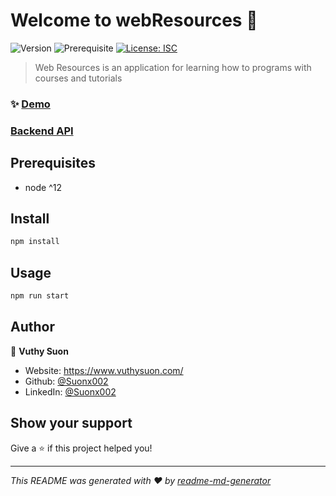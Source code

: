 # Welcome to webResources 👋

![Version](https://img.shields.io/badge/version-1.0.0-blue.svg?cacheSeconds=2592000)
![Prerequisite](https://img.shields.io/badge/node-%5E12-blue.svg)
[![License: ISC](https://img.shields.io/badge/License-ISC-yellow.svg)](#)

> Web Resources is an application for learning how to programs with courses and tutorials

### ✨ [Demo](https://webresources.herokuapp.com/)

### [Backend API](https://documenter.getpostman.com/view/9506861/SzS7PR8D?version=latest)

## Prerequisites

- node ^12

## Install

```sh
npm install
```

## Usage

```sh
npm run start
```

## Author

👤 **Vuthy Suon**

- Website: https://www.vuthysuon.com/
- Github: [@Suonx002](https://github.com/Suonx002)
- LinkedIn: [@Suonx002](https://linkedin.com/in/Suonx002)

## Show your support

Give a ⭐️ if this project helped you!

---

_This README was generated with ❤️ by [readme-md-generator](https://github.com/kefranabg/readme-md-generator)_
